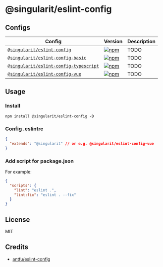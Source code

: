 # @singularit/eslint-config

## Configs

| Config                                     | Version                                                                                                                                  | Description |
|--------------------------------------------|------------------------------------------------------------------------------------------------------------------------------------------|-------------|
| [`@singularit/eslint-config`]()            | [![npm](https://img.shields.io/npm/v/singularit/eslint-config?color=a1b858&label=)](https://npmjs.com/package/@singularit/eslint-config) | TODO        |
| [`@singularit/eslint-config-basic`]()      | [![npm](https://img.shields.io/npm/v/singularit/eslint-config-basic?color=a1b858&label=)](https://npmjs.com/package/@singularit/eslint-config-basic) | TODO        |
| [`@singularit/eslint-config-typescript`]() | [![npm](https://img.shields.io/npm/v/singularit/eslint-config-typescript?color=a1b858&label=)](https://npmjs.com/package/@singularit/eslint-config-typescript) | TODO        |
| [`@singularit/eslint-config-vue`]()        | [![npm](https://img.shields.io/npm/v/singularit/eslint-config-vue?color=a1b858&label=)](https://npmjs.com/package/@singularit/eslint-config-vue) | TODO        |

## Usage

### Install

```shell
npm install @singularit/eslint-config -D
```

### Config .eslintrc

```json
{
  "extends": "@singularit" // or e.g. @singularit/eslint-config-vue
}
```

### Add script for package.json
For example:

```json
{
  "scripts": {
    "lint": "eslint .",
    "lint:fix": "eslint . --fix"
  }
}
```

## License
MIT

## Credits

- [antfu/eslint-config](https://github.com/antfu/eslint-config) 